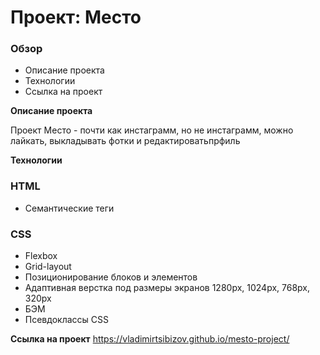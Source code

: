 # Проект: Место

### Обзор
* Описание проекта
* Технологии
* Ссылка на проект

**Описание проекта**

Проект Место - почти как инстаграмм, но не инстаграмм, можно лайкать, выкладывать фотки и редактироватьпрфиль

**Технологии**

### HTML
* Семантические теги
### CSS
* Flexbox
* Grid-layout
* Позиционирование блоков и элементов
* Адаптивная верстка под размеры экранов 1280px, 1024px, 768px, 320px
* БЭМ
* Псевдоклассы CSS

**Ссылка на проект**
https://vladimirtsibizov.github.io/mesto-project/
